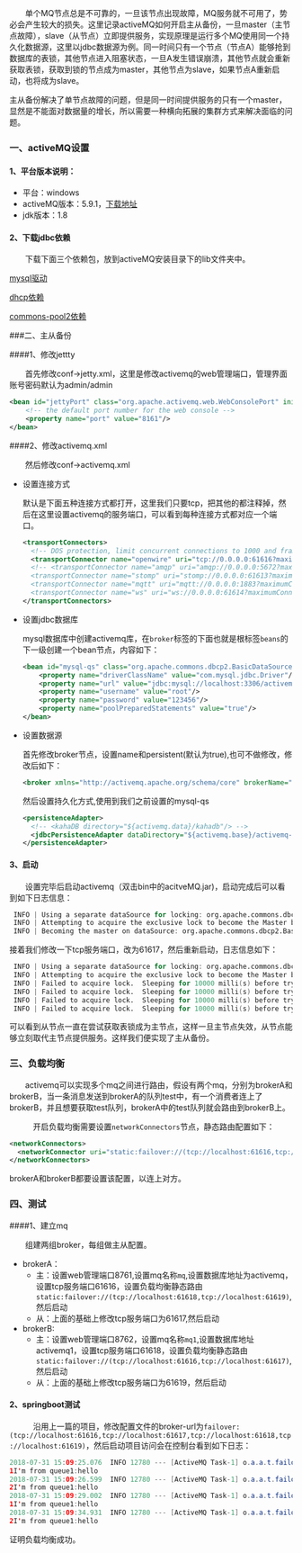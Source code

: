&emsp;&emsp;单个MQ节点总是不可靠的，一旦该节点出现故障，MQ服务就不可用了，势必会产生较大的损失。这里记录activeMQ如何开启主从备份，一旦master（主节点故障），slave（从节点）立即提供服务，实现原理是运行多个MQ使用同一个持久化数据源，这里以jdbc数据源为例。同一时间只有一个节点（节点A）能够抢到数据库的表锁，其他节点进入阻塞状态，一旦A发生错误崩溃，其他节点就会重新获取表锁，获取到锁的节点成为master，其他节点为slave，如果节点A重新启动，也将成为slave。

​	主从备份解决了单节点故障的问题，但是同一时间提供服务的只有一个master，显然是不能面对数据量的增长，所以需要一种横向拓展的集群方式来解决面临的问题。

### 一、activeMQ设置

#### 1、平台版本说明：

- 平台：windows
- activeMQ版本：5.9.1，[下载地址](https://www.apache.org/dist/activemq/5.9.1/apache-activemq-5.9.1-bin.zip.asc)
- jdk版本：1.8

#### 2、下载jdbc依赖

&emsp;&emsp;下载下面三个依赖包，放到activeMQ安装目录下的lib文件夹中。

[mysql驱动](http://central.maven.org/maven2/mysql/mysql-connector-java/5.1.38/mysql-connector-java-5.1.38.jar)

[dhcp依赖](http://central.maven.org/maven2/org/apache/commons/commons-dbcp2/2.1.1/commons-dbcp2-2.1.1.jar)

[commons-pool2依赖](http://maven.aliyun.com/nexus/service/local/artifact/maven/redirect?r=jcenter&g=org.apache.commons&a=commons-pool2&v=2.6.0&e=jar)

###二、主从备份

####1、修改jettty

&emsp;&emsp;首先修改conf->jetty.xml，这里是修改activemq的web管理端口，管理界面账号密码默认为admin/admin

```xml
<bean id="jettyPort" class="org.apache.activemq.web.WebConsolePort" init-method="start">
    <!-- the default port number for the web console -->
    <property name="port" value="8161"/>
</bean>
```

####2、修改activemq.xml

&emsp;&emsp;然后修改conf->activemq.xml

- 设置连接方式

  默认是下面五种连接方式都打开，这里我们只要tcp，把其他的都注释掉，然后在这里设置activemq的服务端口，可以看到每种连接方式都对应一个端口。

  ```xml
  <transportConnectors>
    <!-- DOS protection, limit concurrent connections to 1000 and frame size to 100MB -->
    <transportConnector name="openwire" uri="tcp://0.0.0.0:61616?maximumConnections=1000&amp;wireFormat.maxFrameSize=104857600"/>
    <!-- <transportConnector name="amqp" uri="amqp://0.0.0.0:5672?maximumConnections=1000&amp;wireFormat.maxFrameSize=104857600"/>
    <transportConnector name="stomp" uri="stomp://0.0.0.0:61613?maximumConnections=1000&amp;wireFormat.maxFrameSize=104857600"/>
    <transportConnector name="mqtt" uri="mqtt://0.0.0.0:1883?maximumConnections=1000&amp;wireFormat.maxFrameSize=104857600"/>
    <transportConnector name="ws" uri="ws://0.0.0.0:61614?maximumConnections=1000&amp;wireFormat.maxFrameSize=104857600"/> -->
  </transportConnectors>
  ```

  

- 设置jdbc数据库

  mysql数据库中创建activemq库，在`broker`标签的下面也就是根标签`beans`的下一级创建一个bean节点，内容如下：

  ```xml
  <bean id="mysql-qs" class="org.apache.commons.dbcp2.BasicDataSource" destroy-method="close">
      <property name="driverClassName" value="com.mysql.jdbc.Driver"/>
      <property name="url" value="jdbc:mysql://localhost:3306/activemq?relaxAutoCommit=true"/>
      <property name="username" value="root"/>
      <property name="password" value="123456"/>
      <property name="poolPreparedStatements" value="true"/>
  </bean>
  ```

- 设置数据源

  首先修改broker节点，设置name和persistent(默认为true),也可不做修改，修改后如下：

  ```xml
  <broker xmlns="http://activemq.apache.org/schema/core" brokerName="mq1" persistent="true" dataDirectory="${activemq.data}">
  ```

  然后设置持久化方式,使用到我们之前设置的mysql-qs

  ```xml
  <persistenceAdapter>
    <!-- <kahaDB directory="${activemq.data}/kahadb"/> -->
    <jdbcPersistenceAdapter dataDirectory="${activemq.base}/activemq-data" dataSource="#mysql-qs"/>
  </persistenceAdapter>
  ```

#### 3、启动

&emsp;&emsp;设置完毕后启动activemq（双击bin中的acitveMQ.jar)，启动完成后可以看到如下日志信息：

```verilog
 INFO | Using a separate dataSource for locking: org.apache.commons.dbcp2.BasicDataSource@179ece50
 INFO | Attempting to acquire the exclusive lock to become the Master broker
 INFO | Becoming the master on dataSource: org.apache.commons.dbcp2.BasicDataSource@179ece50
```

​	接着我们修改一下tcp服务端口，改为61617，然后重新启动，日志信息如下：

```verilog
 INFO | Using a separate dataSource for locking: org.apache.commons.dbcp2.BasicDataSource@179ece50
 INFO | Attempting to acquire the exclusive lock to become the Master broker
 INFO | Failed to acquire lock.  Sleeping for 10000 milli(s) before trying again...
 INFO | Failed to acquire lock.  Sleeping for 10000 milli(s) before trying again...
 INFO | Failed to acquire lock.  Sleeping for 10000 milli(s) before trying again...
 INFO | Failed to acquire lock.  Sleeping for 10000 milli(s) before trying again...
```

可以看到从节点一直在尝试获取表锁成为主节点，这样一旦主节点失效，从节点能够立刻取代主节点提供服务。这样我们便实现了主从备份。

### 三、负载均衡

&emsp;&emsp;activemq可以实现多个mq之间进行路由，假设有两个mq，分别为brokerA和brokerB，当一条消息发送到brokerA的队列test中，有一个消费者连上了brokerB，并且想要获取test队列，brokerA中的test队列就会路由到brokerB上。

&emsp;&emsp;&emsp;开启负载均衡需要设置`networkConnectors`节点，静态路由配置如下：

```xml
<networkConnectors>
  <networkConnector uri="static:failover://(tcp://localhost:61616,tcp://localhost:61617)"           duplex="false"/>
</networkConnectors>
```

brokerA和brokerB都要设置该配置，以连上对方。

### 四、测试

####1、建立mq

&emsp;&emsp;组建两组broker，每组做主从配置。

- brokerA：
  - 主：设置web管理端口8761,设置mq名称`mq`,设置数据库地址为activemq，设置tcp服务端口61616，设置负载均衡静态路由`static:failover://(tcp://localhost:61618,tcp://localhost:61619)`,然后启动
  - 从：上面的基础上修改tcp服务端口为61617,然后启动
- brokerB:
  - 主：设置web管理端口8762，设置mq名称`mq1`,设置数据库地址activemq1，设置tcp服务端口61618，设置负载均衡静态路由`static:failover://(tcp://localhost:61616,tcp://localhost:61617)`,然后启动
  - 从：上面的基础上修改tcp服务端口为61619，然后启动

#### 2、springboot测试

&emsp;&emsp;&emsp;沿用上一篇的项目，修改配置文件的broker-url为`failover:(tcp://localhost:61616,tcp://localhost:61617,tcp://localhost:61618,tcp://localhost:61619)`，然后启动项目访问会在控制台看到如下日志：

```java
2018-07-31 15:09:25.076  INFO 12780 --- [ActiveMQ Task-1] o.a.a.t.failover.FailoverTransport       : Successfully connected to tcp://localhost:61618
1I'm from queue1:hello
2018-07-31 15:09:26.599  INFO 12780 --- [ActiveMQ Task-1] o.a.a.t.failover.FailoverTransport       : Successfully connected to tcp://localhost:61618
2I'm from queue1:hello
2018-07-31 15:09:29.002  INFO 12780 --- [ActiveMQ Task-1] o.a.a.t.failover.FailoverTransport       : Successfully connected to tcp://localhost:61616
1I'm from queue1:hello
2018-07-31 15:09:34.931  INFO 12780 --- [ActiveMQ Task-1] o.a.a.t.failover.FailoverTransport       : Successfully connected to tcp://localhost:61618
2I'm from queue1:hello
```

证明负载均衡成功。